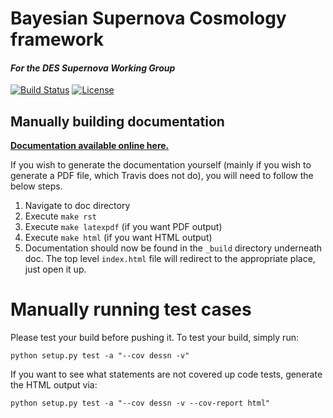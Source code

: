 # Bayesian Supernova Cosmology framework

#### *For the DES Supernova Working Group*

[![Build Status](https://travis-ci.org/dessn/sn-bhm.svg?style=flat&branch=master)](https://travis-ci.org/dessn/sn-bhm)
[![License](http://img.shields.io/badge/license-MIT-blue.svg?style=flat)](https://github.com/dessn/abc/blob/master/LICENSE)

## Manually building documentation

[**Documentation available online here.**](https://dessn.github.io/sn-doc)

If you wish to generate the documentation yourself (mainly if you wish to generate
a PDF file, which Travis does not do), you will need to follow the below steps.

1. Navigate to doc directory
2. Execute `make rst`
3. Execute `make latexpdf` (if you want PDF output)
4. Execute `make html` (if you want HTML output)
5. Documentation should now be found in the `_build` directory underneath doc.
   The top level `index.html` file will redirect to the appropriate place, just open it up.

# Manually running test cases

Please test your build before pushing it. To test your build, simply run:

`python setup.py test -a "--cov dessn -v"`

If you want to see what statements are not covered up code tests,
generate the HTML output via:

`python setup.py test -a "--cov dessn -v --cov-report html"`